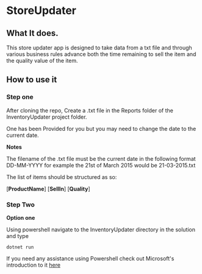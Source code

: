 # StoreUpdater

## What It does.

This store updater app is designed to take data from a txt file and through various business rules advance both the time remaining to sell the item and the quality value of the item.

## How to use it

### Step one

After cloning the repo, Create a .txt file in the Reports folder of the InventoryUpdater project folder.

One has been Provided for you but you may need to change the date to the current date.

**Notes**

The filename of the .txt file must be the current date in the following format DD-MM-YYYY for example the 21st of March 2015 would be 21-03-2015.txt

The list of items should be structured as so:

[**ProductName**] [**SellIn**] [**Quality**]


### Step Two

**Option one** 

Using powershell navigate to the InventoryUpdater directory in the solution and type

`dotnet run`

If you need any assistance using Powershell check out Microsoft's introduction to it [here](https://docs.microsoft.com/en-us/learn/modules/introduction-to-powershell/)

